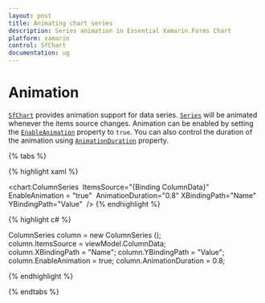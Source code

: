 ```yaml
---
layout: post
title: Animating chart series
description: Series animation in Essential Xamarin.Forms Chart
platform: xamarin
control: SfChart
documentation: ug
---
```


# Animation

[`SfChart`](https://help.syncfusion.com/cr/cref_files/xamarin/sfchart/Syncfusion.SfChart.XForms~Syncfusion.SfChart.XForms.SfChart.html) provides animation support for data series. [`Series`](https://help.syncfusion.com/cr/cref_files/xamarin/sfchart/Syncfusion.SfChart.XForms~Syncfusion.SfChart.XForms.SfChart~Series.html) will be animated whenever the items source changes. Animation can be enabled by setting the [`EnableAnimation`](http://help.syncfusion.com/cr/cref_files/xamarin/sfchart/Syncfusion.SfChart.XForms~Syncfusion.SfChart.XForms.ChartSeries~EnableAnimationProperty.html#) property to `true`. You can also control the duration of the animation using [`AnimationDuration`](http://help.syncfusion.com/cr/cref_files/xamarin/sfchart/Syncfusion.SfChart.XForms~Syncfusion.SfChart.XForms.ChartSeries~AnimationDurationProperty.html#) property.

{% tabs %} 

{% highlight xaml %}

<chart:ColumnSeries 
    ItemsSource="{Binding ColumnData}" 
    EnableAnimation = "true" 
    AnimationDuration="0.8" 
    XBindingPath="Name" 
    YBindingPath="Value"  />
{% endhighlight %}

{% highlight c# %}

ColumnSeries column = new ColumnSeries ();
column.ItemsSource = viewModel.ColumnData;
column.XBindingPath = "Name";
column.YBindingPath = "Value";
column.EnableAnimation = true;
column.AnimationDuration = 0.8;

{% endhighlight %}

{% endtabs %}

